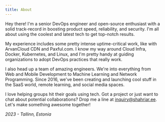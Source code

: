 ```yaml
---
title: About
---
```


Hey there! I'm a senior DevOps engineer and open-source enthusiast with a solid track-record in boosting product speed, reliability, and security. I'm all about using the coolest and latest tech to get top-notch results.

My experience includes some pretty intense uptime-critical work, like with ArvanCloud CDN and Paxful.com. I know my way around Cloud Infra, Docker, Kubernetes, and Linux, and I'm pretty handy at guiding organizations to adopt DevOps practices that really work.

I also head up a team of amazing engineers. We're into everything from Web and Mobile Development to Machine Learning and Network Programming. Since 2016, we've been creating and launching cool stuff in the SaaS world, remote learning, and social media spaces.

I love helping groups hit their goals using tech. Got a project or just want to chat about potential collaborations? Drop me a line at inquiry@shahriar.ee. Let's make something awesome together!

*2023 - Tallinn, Estonia*
